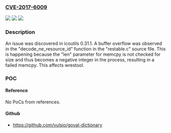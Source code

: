 ### [CVE-2017-6009](https://cve.mitre.org/cgi-bin/cvename.cgi?name=CVE-2017-6009)
![](https://img.shields.io/static/v1?label=Product&message=n%2Fa&color=blue)
![](https://img.shields.io/static/v1?label=Version&message=n%2Fa&color=blue)
![](https://img.shields.io/static/v1?label=Vulnerability&message=n%2Fa&color=brighgreen)

### Description

An issue was discovered in icoutils 0.31.1. A buffer overflow was observed in the "decode_ne_resource_id" function in the "restable.c" source file. This is happening because the "len" parameter for memcpy is not checked for size and thus becomes a negative integer in the process, resulting in a failed memcpy. This affects wrestool.

### POC

#### Reference
No PoCs from references.

#### Github
- https://github.com/vulsio/goval-dictionary

